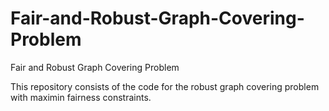 # Fair-and-Robust-Graph-Covering-Problem
Fair and Robust Graph Covering Problem




This repository consists of the code for the robust graph covering problem with maximin fairness constraints. 


